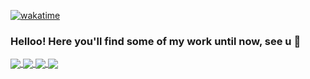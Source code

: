 [![wakatime](https://wakatime.com/badge/user/df323db4-6b37-4233-81a6-dab00bb4f034.svg)](https://wakatime.com/@df323db4-6b37-4233-81a6-dab00bb4f034)
  
### Helloo! Here you'll find some of my work until now, see u 👋

<a href="https://github.com/anuraghazra/github-readme-stats">
  <img align="center" src="![Top Langs](https://github-readme-stats-one-flame-74.vercel.app/api/top-langs/?username=esquivelgor&layout=compact)" />
</a>
<a href="https://github.com/anuraghazra/convoychat">
  <img align="center" src="[![Velgor's wakatime stats](https://github-readme-stats-one-flame-74.vercel.app/api/wakatime?username=Velgor)](https://github.com/anuraghazra/github-readme-stats)" />
</a>


<a href="https://github.com/esquivelgor/github-readme-stats">
  <img align="center" src="https://github-readme-stats.vercel.app/api/pin/?username=anuraghazra&repo=github-readme-stats" />
</a>
<a href="https://github.com/anuraghazra/convoychat">
  <img align="center" src="https://github-readme-stats.vercel.app/api/pin/?username=anuraghazra&repo=convoychat" />
</a>


